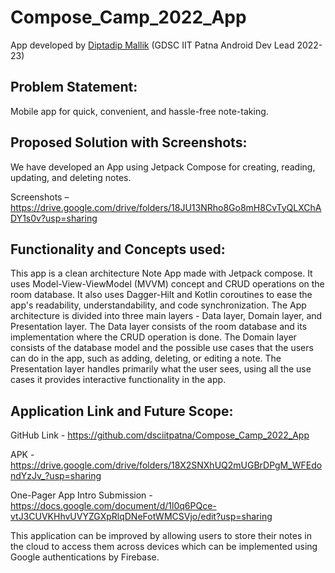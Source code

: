 # Compose_Camp_2022_App

App developed by [Diptadip Mallik](https://github.com/Diptadip) (GDSC IIT Patna Android Dev Lead 2022-23)

## Problem Statement:

Mobile app for quick, convenient, and hassle-free note-taking. 


## Proposed Solution with Screenshots:

We have developed an App using Jetpack Compose for creating, reading, updating, and deleting notes.

Screenshots –https://drive.google.com/drive/folders/18JU13NRho8Go8mH8CvTyQLXChADY1s0v?usp=sharing 


## Functionality and Concepts used:

This app is a clean architecture Note App made with Jetpack compose. It uses Model-View-ViewModel (MVVM) concept and CRUD operations on the room database. It also uses Dagger-Hilt and Kotlin coroutines to ease the app's readability, understandability, and code synchronization.
The App architecture is divided into three main layers - Data layer, Domain layer, and Presentation layer. The Data layer consists of the room database and its implementation where the CRUD operation is done. The Domain layer consists of the database model and the possible use cases that the users can do in the app, such as adding, deleting, or editing a note. The Presentation layer handles primarily what the user sees, using all the use cases it provides interactive functionality in the app.


## Application Link and Future Scope:

GitHub Link - https://github.com/dsciitpatna/Compose_Camp_2022_App

APK - https://drive.google.com/drive/folders/18X2SNXhUQ2mUGBrDPgM_WFEdondYzJv_?usp=sharing 

One-Pager App Intro Submission - https://docs.google.com/document/d/1l0q6PQce-vtJ3CUVKHhvUVYZGXpRlqDNeFotWMCSVjo/edit?usp=sharing

This application can be improved by allowing users to store their notes in the cloud to access them across devices which can be implemented using Google authentications by Firebase.

